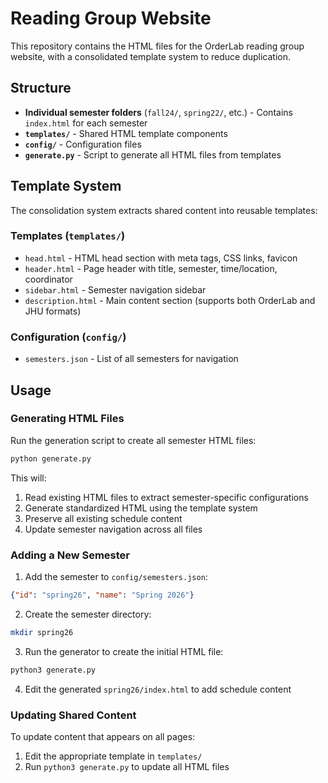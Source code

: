 # Reading Group Website

This repository contains the HTML files for the OrderLab reading group website, with a consolidated template system to reduce duplication.

## Structure

- **Individual semester folders** (`fall24/`, `spring22/`, etc.) - Contains `index.html` for each semester
- **`templates/`** - Shared HTML template components
- **`config/`** - Configuration files
- **`generate.py`** - Script to generate all HTML files from templates

## Template System

The consolidation system extracts shared content into reusable templates:

### Templates (`templates/`)

- `head.html` - HTML head section with meta tags, CSS links, favicon
- `header.html` - Page header with title, semester, time/location, coordinator
- `sidebar.html` - Semester navigation sidebar
- `description.html` - Main content section (supports both OrderLab and JHU formats)

### Configuration (`config/`)

- `semesters.json` - List of all semesters for navigation

## Usage

### Generating HTML Files

Run the generation script to create all semester HTML files:

```bash
python generate.py
```

This will:
1. Read existing HTML files to extract semester-specific configurations
2. Generate standardized HTML using the template system
3. Preserve all existing schedule content
4. Update semester navigation across all files

### Adding a New Semester

1. Add the semester to `config/semesters.json`:
```json
{"id": "spring26", "name": "Spring 2026"}
```

2. Create the semester directory:
```bash
mkdir spring26
```

3. Run the generator to create the initial HTML file:
```bash
python3 generate.py
```

4. Edit the generated `spring26/index.html` to add schedule content

### Updating Shared Content

To update content that appears on all pages:

1. Edit the appropriate template in `templates/`
2. Run `python3 generate.py` to update all HTML files
